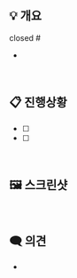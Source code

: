 ## 💡 개요

closed #

-

<br/>

## 📋 진행상황

- [ ]
- [ ]

<br/>

## 🖼 스크린샷

<br/>

## 🗨 의견 <!-- PR 관련 코멘트, 관련 이슈, 토의할 내용.. -->

-

